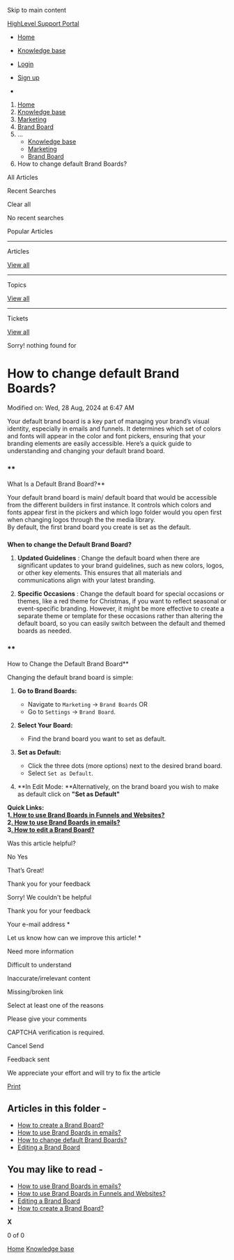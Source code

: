 Skip to main content

[ HighLevel Support Portal ](https://help.gohighlevel.com)

  * [ Home ](/support/home)
  * [ Knowledge base ](/support/solutions)

  * [Login](/support/login)
  * [Sign up](/support/signup)
  * 

  1. [Home](/support/home)
  2. [Knowledge base](/support/solutions)
  3. [Marketing](/support/solutions/48000449565)
  4. [Brand Board](/support/solutions/folders/155000000593)
  5. ... 
     * [Knowledge base](/support/solutions)
     * [Marketing](/support/solutions/48000449565)
     * [Brand Board](/support/solutions/folders/155000000593)
  6. How to change default Brand Boards?

All  Articles 

Recent Searches

Clear all

No recent searches

Popular Articles

* * *

Articles

[View all](/support/search/solutions)

* * *

Topics

[View all](/support/search/topics)

* * *

Tickets

[View all](/support/search/tickets)

Sorry! nothing found for   

# How to change default Brand Boards?

Modified on: Wed, 28 Aug, 2024 at 6:47 AM

Your default brand board is a key part of managing your brand’s visual identity, especially in emails and funnels. It determines which set of colors and fonts will appear in the color and font pickers, ensuring that your branding elements are easily accessible. Here’s a quick guide to understanding and changing your default brand board.

### **  
What Is a Default Brand Board?**

Your default brand board is main/ default board that would be accessible from the different builders in first instance. It controls which colors and fonts appear first in the pickers and which logo folder would you open first when changing logos through the the media library.  
By default, the first brand board you create is set as the default.

###   
**When to change the Default Brand Board?**

  1. **Updated Guidelines** : Change the default board when there are significant updates to your brand guidelines, such as new colors, logos, or other key elements. This ensures that all materials and communications align with your latest branding.

  2. **Specific Occasions** : Change the default board for special occasions or themes, like a red theme for Christmas, if you want to reflect seasonal or event-specific branding. However, it might be more effective to create a separate theme or template for these occasions rather than altering the default board, so you can easily switch between the default and themed boards as needed.

### **  
How to Change the Default Brand Board**

Changing the default brand board is simple:

  1. **Go to Brand Boards:**

     * Navigate to `Marketing` -> `Brand Boards` OR
     * Go to `Settings` -> `Brand Board`.
  2. **Select Your Board:**

     * Find the brand board you want to set as default.
  3. **Set as Default:**

     * Click the three dots (more options) next to the desired brand board.
     * Select `Set as Default`.  

  4. **In Edit Mode:  **Alternatively, on the brand board you wish to make as default click on **"Set as Default"**  
  
**Quick Links:**  
**1[. How to use Brand Boards in Funnels and Websites?](https://help.gohighlevel.com/a/solutions/articles/155000003136?portalId=48000045315)  
2[. How to use Brand Boards in emails?](https://help.gohighlevel.com/a/solutions/articles/155000003137?portalId=48000045315)  
3[. How to edit a Brand Board?](https://help.gohighlevel.com/a/solutions/articles/155000003145?portalId=48000045315)**

Was this article helpful?

No  Yes 

That’s Great!

Thank you for your feedback

Sorry! We couldn't be helpful

Thank you for your feedback

Your e-mail address *

Let us know how can we improve this article! *

Need more information 

Difficult to understand 

Inaccurate/irrelevant content 

Missing/broken link 

Select at least one of the reasons 

Please give your comments 

CAPTCHA verification is required. 

Cancel  Send 

Feedback sent

We appreciate your effort and will try to fix the article

[Print](javascript:print\(\))

## Articles in this folder -

  * [How to create a Brand Board?](/support/solutions/articles/155000003136-how-to-create-a-brand-board-)
  * [How to use Brand Boards in emails?](/support/solutions/articles/155000003137-how-to-use-brand-boards-in-emails-)
  * [How to change default Brand Boards?](/support/solutions/articles/155000003138-how-to-change-default-brand-boards-)
  * [Editing a Brand Board](/support/solutions/articles/155000003145-editing-a-brand-board)

## You may like to read -

  * [How to use Brand Boards in emails?](/support/solutions/articles/155000003137-how-to-use-brand-boards-in-emails-)
  * [How to use Brand Boards in Funnels and Websites?](/support/solutions/articles/155000003231-how-to-use-brand-boards-in-funnels-and-websites-)
  * [Editing a Brand Board](/support/solutions/articles/155000003145-editing-a-brand-board)
  * [How to create a Brand Board?](/support/solutions/articles/155000003136-how-to-create-a-brand-board-)

**X**

0 of 0 []()

[Home](/support/home) [Knowledge base](/support/solutions)
